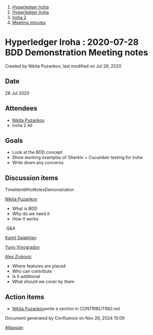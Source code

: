 1. [Hyperledger Iroha](index.html)
2. [Hyperledger Iroha](Hyperledger-Iroha_20873224.html)
3. [Iroha 2](Iroha-2_21012047.html)
4. [Meeting minutes](Meeting-minutes_21016015.html)

# Hyperledger Iroha : 2020-07-28 BDD Demonstration Meeting notes

Created by Nikita Puzankov, last modified on Jul 28, 2020

## Date

28 Jul 2020

## Attendees

- [Nikita Puzankov](https://lf-hyperledger.atlassian.net/wiki/people/5df113768998970e5b434e0a?ref=confluence)
- Iroha 2 All

## Goals

- Look at the BDD concept
- Show working examples of Gherkin + Cucumber testing for Iroha
- Write down any concerns

## Discussion items

TimeItemWhoNotesDemonstration

[Nikita Puzankov](https://lf-hyperledger.atlassian.net/wiki/people/5df113768998970e5b434e0a?ref=confluence)

- What is BDD
- Why do we need it
- How it works

 Q&amp;A

[Kamil Salakhiev](https://lf-hyperledger.atlassian.net/wiki/people/557058:07723e0b-a027-4cc4-ad6d-324e41cccb4d?ref=confluence)

[Yuriy Vinogradov](https://lf-hyperledger.atlassian.net/wiki/people/557058:0b85dbf9-2cc9-4bee-a3a0-2815e5bb51eb?ref=confluence)

[Ales Zivkovic](https://lf-hyperledger.atlassian.net/wiki/people/5b3a36d1d38a522e77ff78c0?ref=confluence)

- Where features are placed
- Who can contribute
- Is it additional
- What should we cover by them

## Action items

- [Nikita Puzankov](https://lf-hyperledger.atlassian.net/wiki/people/5df113768998970e5b434e0a?ref=confluence)write a section in CONTRIBUTING.md

Document generated by Confluence on Nov 26, 2024 15:06

[Atlassian](http://www.atlassian.com/)
